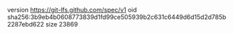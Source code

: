 version https://git-lfs.github.com/spec/v1
oid sha256:3b9eb4b0608773839d1fd99ce505939b2c631c6449d6d15d2d785b2287ebd622
size 23869

